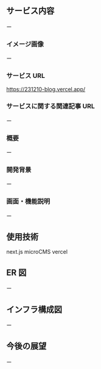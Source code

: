 ## サービス内容

ー

### イメージ画像

ー

### サービス URL

https://231210-blog.vercel.app/

### サービスに関する関連記事 URL

ー

### 概要

ー

### 開発背景

ー

### 画面・機能説明

ー

## 使用技術

next.js
microCMS
vercel

## ER 図

ー

## インフラ構成図

ー

## 今後の展望

ー

<!--
## 参考
ハンズオン：https://www.youtube.com/watch?v=dNpONz4Yi04
README：https://zenn.dev/bloomer/articles/3f73f7d02e5a63
 -->
